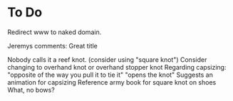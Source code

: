 To Do
=====

Redirect www to naked domain.


Jeremys comments:
  Great title

  Nobody calls it a reef knot. (consider using "square knot")
  Consider changing to overhand knot or overhand stopper knot
  Regarding capsizing: "opposite of the way you pull it to tie it"
  "opens the knot"
  Suggests an animation for capsizing
  Reference army book for square knot on shoes
  What, no bows?
